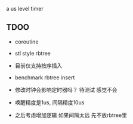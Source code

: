 a us level timer

## TDOO

+ coroutine
+ stl style rbtree
+ 目前仅支持按序插入

+ benchmark rbtree insert
+ 修改时钟会影响定时器吗？ 待测试 感觉不会 
+ 唤醒精度是1us, 间隔精度10us 
+ 之后考虑增加逻辑 如果间隔太远 先不放rbtree里